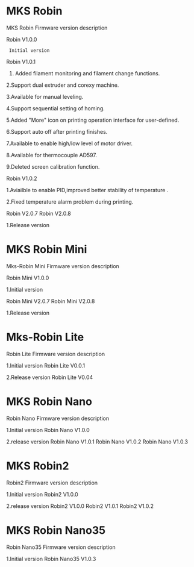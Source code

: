 # MKS Robin
MKS Robin Firmware version description


Robin V1.0.0

     Initial version


Robin V1.0.1

1. Added filament monitoring and filament change functions.

2.Support dual extruder and corexy machine.

3.Available for manual leveling.

4.Support sequential setting of homing.

5.Added "More" icon on printing operation interface for user-defined.

6.Support auto off after printing finishes.

7.Available to enable high/low level of motor driver.

8.Available for thermocouple AD597.

9.Deleted screen calibration function.
	

Robin V1.0.2

1.Aviailble to enable PID,improved better stability of temperature .

2.Fixed temperature alarm problem during printing.

Robin V2.0.7
Robin V2.0.8

1.Release version

# MKS Robin Mini

Mks-Robin Mini Firmware version description

Robin Mini V1.0.0

1.Initial version

Robin Mini V2.0.7
Robin Mini V2.0.8

1.Release version

# Mks-Robin Lite
Robin Lite Firmware version description

1.Initial version
Robin Lite V0.0.1
     
2.Release version
Robin Lite V0.04

# MKS Robin Nano
Robin Nano Firmware version description

1.Initial version
Robin Nano V1.0.0

2.release version
Robin Nano V1.0.1
Robin Nano V1.0.2
Robin Nano V1.0.3

# MKS Robin2

Robin2 Firmware version description

1.Initial version
Robin2 V1.0.0

2.release version
Robin2 V1.0.0
Robin2 V1.0.1
Robin2 V1.0.2

 # MKS Robin Nano35
Robin Nano35 Firmware version description

1.Initial version
Robin Nano35 V1.0.3

  
  
